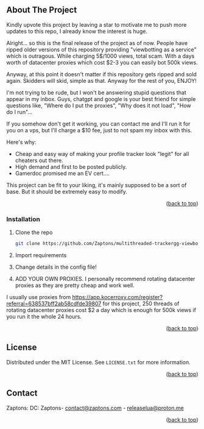 <!-- Improved compatibility of back to top link: See: https://github.com/othneildrew/Best-README-Template/pull/73 -->
<a name="readme-top"></a>
<!--
*** Thanks for checking out the Best-README-Template. If you have a suggestion
*** that would make this better, please fork the repo and create a pull request
*** or simply open an issue with the tag "enhancement".
*** Don't forget to give the project a star!
*** Thanks again! Now go create something AMAZING! :D
-->



<!-- PROJECT SHIELDS -->
<!--
*** I'm using markdown "reference style" links for readability.
*** Reference links are enclosed in brackets [ ] instead of parentheses ( ).
*** See the bottom of this document for the declaration of the reference variables
*** for contributors-url, forks-url, etc. This is an optional, concise syntax you may use.
*** https://www.markdownguide.org/basic-syntax/#reference-style-links
-->






<!-- ABOUT THE PROJECT -->
## About The Project

Kindly upvote this project by leaving a star to motivate me to push more updates to this repo, I already know the interest is huge.

Alright... so this is the final release of the project as of now. People have ripped older versions of this repository providing "viewbotting as a service" which is outragous. While charging 5$/1000 views, total scam. With a days worth of datacenter proxies which cost $2-3 you can easily bot 500k views. 

Anyway, at this point it doesn't matter if this repository gets ripped and sold again. Skidders will skid, simple as that. Anyway for the rest of you, ENJOY!

I'm not trying to be rude, but I won't be answering stupid questions that appear in my inbox. Guys, chatgpt and google is your best friend for simple questions like, "Where do I put the proxies", "Why does it not load", "How do I run"...

If you somehow don't get it working, you can contact me and I'll run it for you on a vps, but I'll charge a $10 fee, just to not spam my inbox with this.

Here's why:
* Cheap and easy way of making your profile tracker look "legit" for all cheaters out there.
* High demand and first to be posted publicly.
* Gamerdoc promised me an EV cert....


This project can be fit to your liking, it's mainly supposed to be a sort of base. But it should be extremely easy to modify.


<p align="right">(<a href="#readme-top">back to top</a>)</p>







<!-- GETTING STARTED -->


### Installation




1. Clone the repo
   ```sh
   git clone https://github.com/Zaptons/multithreaded-trackergg-viewbot-.git
   ```
3. Import requirements

4. Change details in the config file!

5. ADD YOUR OWN PROXIES. I personally recommend rotating datacenter proxies as they are pretty cheap and work well.

I usually use proxies from https://app.kocerroxy.com/register?referral=638537bff2ab58cdfde39807 for this project, 250 threads of rotating datacenter proxies cost $2 a day which is enough for 500k views if you run it the whole 24 hours.

<p align="right">(<a href="#readme-top">back to top</a>)</p>








<!-- LICENSE -->
## License

Distributed under the MIT License. See `LICENSE.txt` for more information.

<p align="right">(<a href="#readme-top">back to top</a>)</p>



<!-- CONTACT -->
## Contact

Zaptons: DC: Zaptons- contact@zaptons.com - releaselua@proton.me



<p align="right">(<a href="#readme-top">back to top</a>)</p>






<!-- MARKDOWN LINKS & IMAGES -->
<!-- https://www.markdownguide.org/basic-syntax/#reference-style-links -->
[contributors-shield]: https://img.shields.io/github/contributors/othneildrew/Best-README-Template.svg?style=for-the-badge
[contributors-url]: https://github.com/othneildrew/Best-README-Template/graphs/contributors
[forks-shield]: https://img.shields.io/github/forks/othneildrew/Best-README-Template.svg?style=for-the-badge
[forks-url]: https://github.com/othneildrew/Best-README-Template/network/members
[stars-shield]: https://img.shields.io/github/stars/othneildrew/Best-README-Template.svg?style=for-the-badge
[stars-url]: https://github.com/othneildrew/Best-README-Template/stargazers
[issues-shield]: https://img.shields.io/github/issues/othneildrew/Best-README-Template.svg?style=for-the-badge
[issues-url]: https://github.com/othneildrew/Best-README-Template/issues
[license-shield]: https://img.shields.io/github/license/othneildrew/Best-README-Template.svg?style=for-the-badge
[license-url]: https://github.com/othneildrew/Best-README-Template/blob/master/LICENSE.txt
[linkedin-shield]: https://img.shields.io/badge/-LinkedIn-black.svg?style=for-the-badge&logo=linkedin&colorB=555
[linkedin-url]: https://linkedin.com/in/othneildrew
[product-screenshot]: images/screenshot.png
[Next.js]: https://img.shields.io/badge/next.js-000000?style=for-the-badge&logo=nextdotjs&logoColor=white
[Next-url]: https://www.python.org/
[React.js]: https://img.shields.io/badge/React-20232A?style=for-the-badge&logo=react&logoColor=61DAFB
[React-url]: https://reactjs.org/
[Vue.js]: https://img.shields.io/badge/Vue.js-35495E?style=for-the-badge&logo=vuedotjs&logoColor=4FC08D
[Vue-url]: https://vuejs.org/
[Angular.io]: https://img.shields.io/badge/Angular-DD0031?style=for-the-badge&logo=angular&logoColor=white
[Angular-url]: https://angular.io/
[Svelte.dev]: https://img.shields.io/badge/Svelte-4A4A55?style=for-the-badge&logo=svelte&logoColor=FF3E00
[Svelte-url]: https://svelte.dev/
[Laravel.com]: https://img.shields.io/badge/Laravel-FF2D20?style=for-the-badge&logo=laravel&logoColor=white
[Laravel-url]: https://laravel.com
[Bootstrap.com]: https://img.shields.io/badge/Bootstrap-563D7C?style=for-the-badge&logo=bootstrap&logoColor=white
[Bootstrap-url]: https://getbootstrap.com
[JQuery.com]: https://img.shields.io/badge/jQuery-0769AD?style=for-the-badge&logo=jquery&logoColor=white
[JQuery-url]: https://jquery.com 
